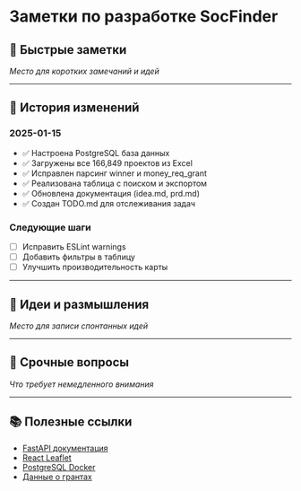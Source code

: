 # Заметки по разработке SocFinder

## 📝 Быстрые заметки
*Место для коротких замечаний и идей*

---

## 🔄 История изменений

### 2025-01-15
- ✅ Настроена PostgreSQL база данных
- ✅ Загружены все 166,849 проектов из Excel
- ✅ Исправлен парсинг winner и money_req_grant
- ✅ Реализована таблица с поиском и экспортом
- ✅ Обновлена документация (idea.md, prd.md)
- ✅ Создан TODO.md для отслеживания задач

### Следующие шаги
- [ ] Исправить ESLint warnings
- [ ] Добавить фильтры в таблицу
- [ ] Улучшить производительность карты

---

## 💭 Идеи и размышления
*Место для записи спонтанных идей*

---

## 🚨 Срочные вопросы
*Что требует немедленного внимания*

---

## 📚 Полезные ссылки
- [FastAPI документация](https://fastapi.tiangolo.com/)
- [React Leaflet](https://react-leaflet.js.org/)
- [PostgreSQL Docker](https://hub.docker.com/_/postgres)
- [Данные о грантах](https://tochno.st/pres_grants)
